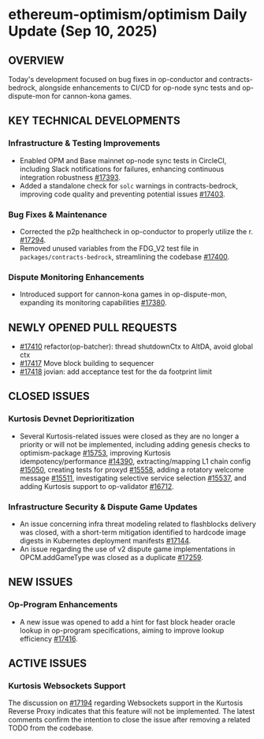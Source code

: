 # ethereum-optimism/optimism Daily Update (Sep 10, 2025)
## OVERVIEW 
Today's development focused on bug fixes in op-conductor and contracts-bedrock, alongside enhancements to CI/CD for op-node sync tests and op-dispute-mon for cannon-kona games.

## KEY TECHNICAL DEVELOPMENTS

### Infrastructure & Testing Improvements
*   Enabled OPM and Base mainnet op-node sync tests in CircleCI, including Slack notifications for failures, enhancing continuous integration robustness [#17393](https://github.com/ethereum-optimism/optimism/pull/17393).
*   Added a standalone check for `solc` warnings in contracts-bedrock, improving code quality and preventing potential issues [#17403](https://github.com/ethereum-optimism/optimism/pull/17403).

### Bug Fixes & Maintenance
*   Corrected the p2p healthcheck in op-conductor to properly utilize the r. [#17294](https://github.com/ethereum-optimism/optimism/pull/17294).
*   Removed unused variables from the FDG_V2 test file in `packages/contracts-bedrock`, streamlining the codebase [#17400](https://github.com/ethereum-optimism/optimism/pull/17400).

### Dispute Monitoring Enhancements
*   Introduced support for cannon-kona games in op-dispute-mon, expanding its monitoring capabilities [#17380](https://github.com/ethereum-optimism/optimism/pull/17380).

## NEWLY OPENED PULL REQUESTS
*   [#17410](https://github.com/ethereum-optimism/optimism/pull/17410) refactor(op-batcher): thread shutdownCtx to AltDA, avoid global ctx
*   [#17417](https://github.com/ethereum-optimism/optimism/pull/17417) Move block building to sequencer
*   [#17418](https://github.com/ethereum-optimism/optimism/pull/17418) jovian: add acceptance test for the da footprint limit

## CLOSED ISSUES

### Kurtosis Devnet Deprioritization
*   Several Kurtosis-related issues were closed as they are no longer a priority or will not be implemented, including adding genesis checks to optimism-package [#15753](https://github.com/ethereum-optimism/optimism/issues/15753), improving Kurtosis idempotency/performance [#14390](https://github.com/ethereum-optimism/optimism/issues/14390), extracting/mapping L1 chain config [#15050](https://github.com/ethereum-optimism/optimism/issues/15050), creating tests for proxyd [#15558](https://github.com/ethereum-optimism/optimism/issues/15558), adding a rotatory welcome message [#15511](https://github.com/ethereum-optimism/optimism/issues/15511), investigating selective service selection [#15537](https://github.com/ethereum-optimism/optimism/issues/15537), and adding Kurtosis support to op-validator [#16712](https://github.com/ethereum-optimism/optimism/issues/16712).

### Infrastructure Security & Dispute Game Updates
*   An issue concerning infra threat modeling related to flashblocks delivery was closed, with a short-term mitigation identified to hardcode image digests in Kubernetes deployment manifests [#17144](https://github.com/ethereum-optimism/optimism/issues/17144).
*   An issue regarding the use of v2 dispute game implementations in OPCM.addGameType was closed as a duplicate [#17259](https://github.com/ethereum-optimism/optimism/issues/17259).

## NEW ISSUES

### Op-Program Enhancements
*   A new issue was opened to add a hint for fast block header oracle lookup in op-program specifications, aiming to improve lookup efficiency [#17416](https://github.com/ethereum-optimism/optimism/issues/17416).

## ACTIVE ISSUES

### Kurtosis Websockets Support
The discussion on [#17194](https://github.com/ethereum-optimism/optimism/issues/17194) regarding Websockets support in the Kurtosis Reverse Proxy indicates that this feature will not be implemented. The latest comments confirm the intention to close the issue after removing a related TODO from the codebase.